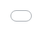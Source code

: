 ```yaml
---
title: "蓝屏工具箱插件上传教程"
date: 2024-06-01
---
```


## 前言

公司发布了新版本的[蓝屏工具箱](http://tools.chgskj.cn)，其中也有插件功能，这个功能很好的为开发者提供了一个分享自己的作品的一个平台以及展示自己的机会，那么这一篇文章就是来教大家如何在蓝屏工具箱上传插件

## 文字教程

1.安装并打开蓝屏工具箱

![](images/image-1.png)

2.注册你的账号

![](images/image-2.png)

注册完了是这样的，等待进入主页面

![](images/image-3.png)

3.进入主页后点击设置

![](images/image-4.png)

4.点击"成为开发者"

![](images/image-5.png)

5.点击商店进入插件市场

6.选择我要上传

![](images/image-6.png)

7.填写你要上传的插件信息

![](images/image-7.png)

8.选择主程序上传并等待审核

![](images/image-8.png)

![](images/image-9.png)

## 视频教程

没有看懂文字教程？没有关系，这里还有视频教程

<iframe style="position: absolute; width: 100%; height: 100%; left: 0; top: 0;" src="//player.bilibili.com/player.html?isOutside=true&amp;aid=1005242919&amp;bvid=BV1Cx4y1n71G&amp;cid=1565735057&amp;p=1&amp;as_wide=1&amp;high_quality=1&amp;danmaku=1" frameborder="no" scrolling="no"></iframe>

## 结尾

希望能够通过这篇文章来帮助你在蓝屏工具箱上传插件
